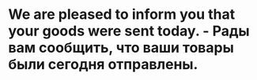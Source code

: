 # We are pleased to inform you that your goods were sent today. - Рады вам сообщить, что ваши товары были сегодня отправлены.
